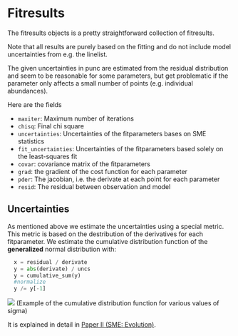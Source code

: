 # Fitresults

The fitresults objects is a pretty straightforward
collection of fitresults.

Note that all results are purely based on the fitting and
do not include model uncertainties from e.g. the linelist.

The given uncertainties in punc are estimated from the residual
distribution and seem to be reasonable for some parameters,
but get problematic if the parameter only affects a small number
of points (e.g. individual abundances).

Here are the fields

- `maxiter`: Maximum number of iterations
- `chisq`: Final chi square
- `uncertainties`: Uncertainties of the fitparameters bases on SME statistics
- `fit_uncertainties`: Uncertainties of the fitparameters based solely on the least-squares fit
- `covar`: covariance matrix of the fitparameters
- `grad`: the gradient of the cost function for each parameter
- `pder`: The jacobian, i.e. the derivate at each point for each parameter
- `resid`: The residual between observation and model

## Uncertainties

As mentioned above we estimate the uncertainties using a special metric.
This metric is based on the destribution of the derivatives for each fitparameter.
We estimate the cumulative distribution function of the **generalized** normal distribution with:

```py
  x = residual / derivate
  y = abs(derivate) / uncs
  y = cumulative_sum(y)
  #normalize
  y /= y[-1]
```
![](https://upload.wikimedia.org/wikipedia/commons/thumb/c/ca/Normal_Distribution_CDF.svg/500px-Normal_Distribution_CDF.svg.png)
(Example of the cumulative distribution function for various values of sigma)


It is explained in detail in [Paper II (SME: Evolution)](https://ui.adsabs.harvard.edu/abs/2017A%26A...597A..16P/abstract).
